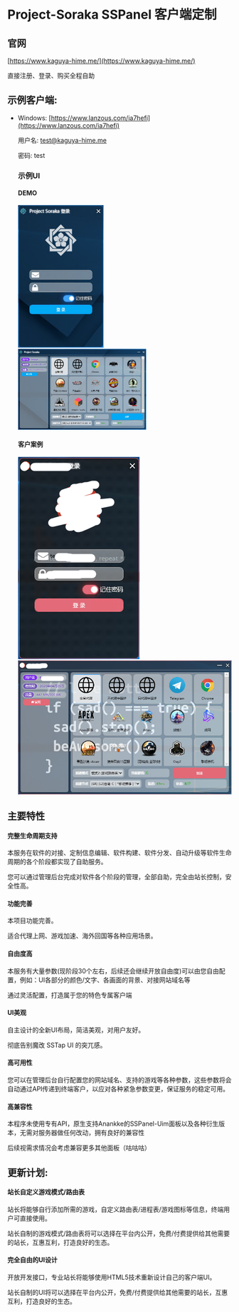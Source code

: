 # Project-Soraka SSPanel 客户端定制

## 官网
[https://www.kaguya-hime.me/](https://www.kaguya-hime.me/)

直接注册、登录、购买全程自助

## 示例客户端:

- Windows: [https://www.lanzous.com/ia7hefi](https://www.lanzous.com/ia7hefi)

  用户名: test@kaguya-hime.me
  
  密码: test

  ### 示例UI
  
  #### DEMO
  
  <img style="max-width:40%" src="https://raw.githubusercontent.com/ChickenSeller/Project-Soraka/master/sample-login.png" alt="SSPanel客户端定制" title="登录界面">
  <img style="max-width:60%" src="https://raw.githubusercontent.com/ChickenSeller/Project-Soraka/master/sample-main.png" alt="SSPanel客户端定制" title="主界面">
  
  #### 客户案例
  
  ![SSPanel客户端定制](https://raw.githubusercontent.com/ChickenSeller/Project-Soraka/master/sample-login-2.png "登录界面")
  ![SSPanel客户端定制](https://raw.githubusercontent.com/ChickenSeller/Project-Soraka/master/sample-main-2.png "主界面")
  
## 主要特性

  #### 完整生命周期支持
  
  本服务在软件的对接、定制信息编辑、软件构建、软件分发、自动升级等软件生命周期的各个阶段都实现了自助服务。

  您可以通过管理后台完成对软件各个阶段的管理，全部自助，完全由站长控制，安全性高。

  #### 功能完善
  
  本项目功能完善。

  适合代理上网、游戏加速、海外回国等各种应用场景。
  
  #### 自由度高
  
  本服务有大量参数(现阶段30个左右，后续还会继续开放自由度)可以由您自由配置，例如：UI各部分的颜色/文字、各画面的背景、对接网站域名等

  通过灵活配置，打造属于您的特色专属客户端

  #### UI美观
  
  自主设计的全新UI布局，简洁美观，对用户友好。

  彻底告别魔改 SSTap UI 的突兀感。
  
  #### 高可用性
  
  您可以在管理后台自行配置您的网站域名、支持的游戏等各种参数，这些参数将会自动通过API传递到终端客户，以应对各种紧急参数变更，保证服务的稳定可用。
  
  #### 高兼容性
  
  本程序未使用专有API，原生支持Anankke的SSPanel-Uim面板以及各种衍生版本，无需对服务器做任何改动，拥有良好的兼容性

  后续视需求情况会考虑兼容更多其他面板（咕咕咕）
  
  
## 更新计划:

  #### 站长自定义游戏模式/路由表
  
  站长将能够自行添加所需的游戏，自定义路由表/进程表/游戏图标等信息，终端用户可直接使用。
  
  站长自制的游戏模式/路由表将可以选择在平台内公开，免费/付费提供给其他需要的站长，互惠互利，打造良好的生态。
  
  #### 完全自由的UI设计
  
  开放开发接口，专业站长将能够使用HTML5技术重新设计自己的客户端UI。
  
  站长自制的UI将可以选择在平台内公开，免费/付费提供给其他需要的站长，互惠互利，打造良好的生态。
  
